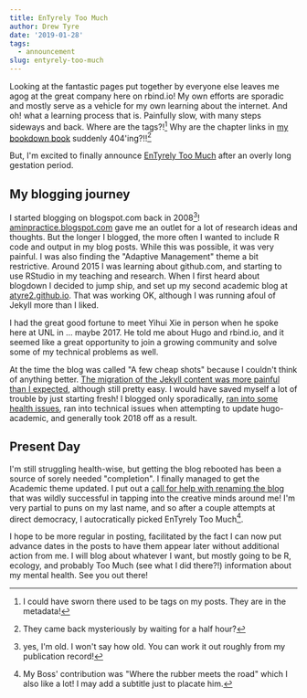 ```yaml
---
title: EnTyrely Too Much
author: Drew Tyre
date: '2019-01-28'
tags:
  - announcement
slug: entyrely-too-much
---
```


Looking at the fantastic pages put together by everyone else leaves me
agog at the great company here on rbind.io! My own efforts are sporadic
and mostly serve as a vehicle for my own learning about the internet. And oh! 
what a learning process that is. Painfully slow, with many steps sideways and
back. Where are the tags?![^tags] Why are the chapter links in [my bookdown book](https://drewtyre.rbind.io/NRES450_book) suddenly 404'ing?!![^booklinks]

But, I'm excited to finally announce [EnTyrely Too Much](https://drewtyre.rbind.io) 
after an overly long gestation period. 

## My blogging journey

I started blogging on blogspot.com back in 2008[^old]! [aminpractice.blogspot.com](http://aminpractice.blogspot.com/)
gave me an outlet for a lot of research ideas and thoughts. 
But the longer I blogged, the more often I wanted to include R code and output
in my blog posts. While this was possible, it was very painful. I was also finding
the "Adaptive Management" theme a bit restrictive. Around 2015 I
was learning about github.com, and starting to use RStudio in my teaching and
research. When I first heard about blogdown I decided to jump ship, and set up my second academic blog at [atyre2.github.io](https://atyre2.github.io).
That was working OK, although I was running afoul of Jekyll more than I liked.  

I had the great good fortune to meet Yihui Xie in person
when he spoke here at UNL in ... maybe 2017. He told me about Hugo and rbind.io, 
and it seemed like a
great opportunity to join a growing community and solve some of my technical 
problems as well. 

At the time the blog was called "A few cheap shots" because I couldn't think
of anything better. [The migration of the Jekyll content was more painful than I expected](https://drewtyre.rbind.io/post/growing-pains/), although
still pretty easy. I would have saved myself a lot of trouble by just starting
fresh! I blogged only sporadically, [ran into some health issues](https://drewtyre.rbind.io/post/mental-health/), 
ran into technical issues when attempting to update hugo-academic, and generally
took 2018 off as a result. 

## Present Day

I'm still struggling health-wise, but getting the blog rebooted has been a 
source of sorely needed "completion". I finally managed to get the Academic theme
updated. I put out a [call for help with renaming
the blog](https://twitter.com/atiretoo/status/1087407091252449283) that was wildly
successful in tapping into the creative minds around me! I'm very partial to puns
on my last name, and so after a couple attempts at direct democracy, I autocratically
picked EnTyrely Too Much[^boss]. 

I hope to be more regular in posting, facilitated by the fact I can now put 
advance dates in the posts to have them appear later without additional action 
from me. I will blog about whatever I want, but mostly going to be R, ecology, and 
probably Too Much (see what I did there?!) information about my mental health. 
See you out there!


[^tags]: I could have sworn there used to be tags on my posts. They are in the metadata!

[^booklinks]: They came back mysteriously by waiting for a half hour? 

[^old]: yes, I'm old. I won't say how old. You can work it out roughly from my publication record!

[^boss]: My Boss' contribution was "Where the rubber meets the road" which I also like a lot! I may add a subtitle just to placate him.
